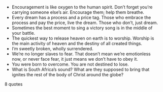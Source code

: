  - Encouragement is like oxygen to the human spirit. Don’t forget you’re carrying someone else’s air. Encourage them; help them breathe.
 - Every dream has a process and a price tag. Those who embrace the process and pay the price, live the dream. Those who don’t, just dream.
 - Sometimes the best moment to sing a victory song is in the middle of your battle.
 - The quickest way to release heaven on earth is to worship. Worship is the main activity of heaven and the destiny of all created things.
 - I’m sweetly broken, wholly surrendered.
 - We’re no longer slaves to fear. That doesn’t mean we’re emotionless now, or never face fear, it just means we don’t have to obey it.
 - You were born to overcome. You are not destined to lose.
 - What is South Africa’s sound? What are they supposed to bring that ignites the rest of the body of Christ around the globe?

8 quotes